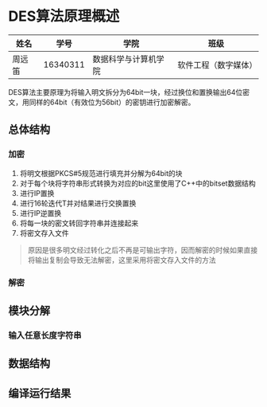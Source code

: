 # DES算法原理概述

| 姓名   | 学号     | 学院                 | 班级                 |
| ------ | -------- | -------------------- | -------------------- |
| 周远笛 | 16340311 | 数据科学与计算机学院 | 软件工程（数字媒体） |

DES算法主要原理为将输入明文拆分为64bit一块，经过换位和置换输出64位密文，用同样的64bit（有效位为56bit）的密钥进行加密解密。

## 总体结构

### 加密

1. 将明文根据PKCS#5规范进行填充并分解为64bit的块
2. 对于每个块将字符串形式转换为对应的bit这里使用了C++中的bitset数据结构
3. 进行IP置换
4. 进行16轮迭代T并对结果进行交换置换
5. 进行IP逆置换
6. 将每一块的密文转回字符串并连接起来
7. 将密文存入文件

> 原因是很多明文经过转化之后不再是可输出字符，因而解密的时候如果直接将输出复制会导致无法解密，这里采用将密文存入文件的方法

### 解密

## 模块分解

### 输入任意长度字符串

### 

## 数据结构

## 编译运行结果

